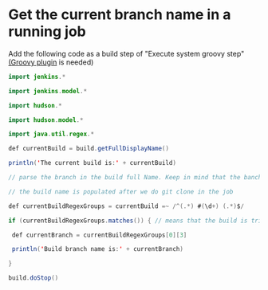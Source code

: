 # Get the current branch name in a running job


Add the following code as a build step of "Execute system groovy step" [(](https://wiki.jenkins.io/display/JENKINS/Groovy+plugin)[Groovy plugin](https://wiki.jenkins.io/display/JENKINS/Groovy+plugin) is needed)

```java
import jenkins.*

import jenkins.model.*

import hudson.*

import hudson.model.*

import java.util.regex.*

def currentBuild = build.getFullDisplayName()

println('The current build is:' + currentBuild)

// parse the branch in the build full Name. Keep in mind that the banch in

// the build name is populated after we do git clone in the job

def currentBuildRegexGroups = currentBuild =~ /^(.*) #(\d+) (.*)$/

if (currentBuildRegexGroups.matches()) { // means that the build is triggered by a branch

 def currentBranch = currentBuildRegexGroups[0][3]

 println('Build branch name is:' + currentBranch)

}

build.doStop()
```
